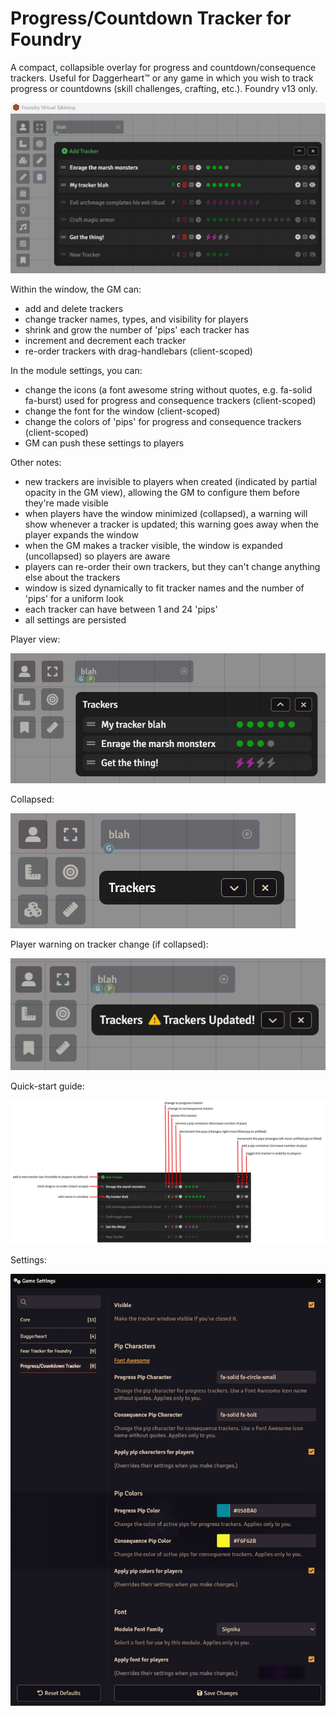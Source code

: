 # Progress/Countdown Tracker for Foundry
A compact, collapsible overlay for progress and countdown/consequence trackers. Useful for Daggerheart™ or any game in which you wish to track progress or countdowns (skill challenges, crafting, etc.). Foundry v13 only.

![GM Tracker](./screenshots/tictac-tracker-gm2.jpg)

Within the window, the GM can:
- add and delete trackers
- change tracker names, types, and visibility for players
- shrink and grow the number of 'pips' each tracker has
- increment and decrement each tracker
- re-order trackers with drag-handlebars (client-scoped)

In the module settings, you can:
- change the icons (a font awesome string without quotes, e.g. fa-solid fa-burst) used for progress and consequence trackers (client-scoped)
- change the font for the window (client-scoped)
- change the colors of 'pips' for progress and consequence trackers (client-scoped)
- GM can push these settings to players

Other notes:
- new trackers are invisible to players when created (indicated by partial opacity in the GM view), allowing the GM to configure them before they're made visible
- when players have the window minimized (collapsed), a warning will show whenever a tracker is updated; this warning goes away when the player expands the window
- when the GM makes a tracker visible, the window is expanded (uncollapsed) so players are aware
- players can re-order their own trackers, but they can't change anything else about the trackers
- window is sized dynamically to fit tracker names and the number of 'pips' for a uniform look
- each tracker can have between 1 and 24 'pips'
- all settings are persisted

Player view:

![Player Tracker](./screenshots/tictac-tracker-player1.jpg)

Collapsed:

![Collapsed](./screenshots/tictac-tracker-collapsed.jpg)

Player warning on tracker change (if collapsed):

![Collapsed Warning](./screenshots/tictac-tracker-collapsed-warning.jpg)

Quick-start guide:

![How to](./screenshots/tictac-tracker-howto.jpg)

Settings:

![Module Settings](./screenshots/tictac-tracker-settings.jpg)
